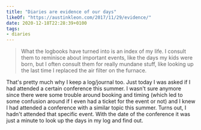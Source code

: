 ```yaml
---
title: "Diaries are evidence of our days"
likeOf: "https://austinkleon.com/2017/11/29/evidence/"
date: 2020-12-18T22:28:39+0100
tags:
- diaries
---
```

> What the logbooks have turned into is an index of my life. I consult them to reminisce about important events, like the days my kids were born, but I often consult them for really mundane stuff, like looking up the last time I replaced the air filter on the furnace.

That's pretty much why I keep a log/journal too. Just today I was asked if I had attended a certain conference this summer. I wasn't sure anymore since there were some trouble around booking and timing (which led to some confusion around if I even had a ticket for the event or not) and I knew I had attended a conference with a similar topic this summer. Turns out, I hadn't attended that specific event. With the date of the conference it was just a minute to look up the days in my log and find out.